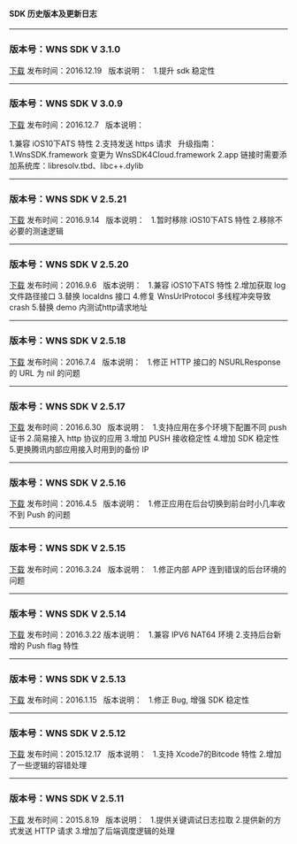#### SDK 历史版本及更新日志

 -----
### 版本号：WNS SDK V 3.1.0
[下载](https://mc.qcloudimg.com/static/archive/09c89cba2d1417407e7db86c9148fe5f/cloudwns_sdk_ios_v3.1.0.zip)
发布时间：2016.12.19  
版本说明：  
1.提升 sdk 稳定性

 -----
### 版本号：WNS SDK V 3.0.9
[下载](https://mc.qcloudimg.com/static/archive/4a3e8405f7947284775a7f98ae00f935/cloudwns_sdk_ios_v3.0.9.zip)
发布时间：2016.12.7  
版本说明： 

1.兼容 iOS10下ATS 特性
2.支持发送 https 请求
 
升级指南： 
 1.WnsSDK.framework 变更为 WnsSDK4Cloud.framework
2.app 链接时需要添加系统库：libresolv.tbd、libc++.dylib
 
-----
### 版本号：WNS SDK V 2.5.21
[下载](https://mc.qcloudimg.com/static/archive/150241dbf21612d2f61ae9d5f849546c/cloudwns_sdk_ios_v2.5.21.zip)
发布时间：2016.9.14  
版本说明：  
1.暂时移除 iOS10下ATS 特性
2.移除不必要的测速逻辑

-----
### 版本号：WNS SDK V 2.5.20
[下载](https://mc.qcloudimg.com/static/archive/78ff7ea7de94d0097eef116fa026b067/cloudwns_sdk_ios_v2.5.20.zip)
发布时间：2016.9.6  
版本说明：  
1.兼容 iOS10下ATS 特性
2.增加获取 log 文件路径接口
3.替换 localdns 接口
4.修复 WnsUrlProtocol 多线程冲突导致 crash
5.替换 demo 内测试http请求地址

-----

### 版本号：WNS SDK V 2.5.18
[下载](https://mc.qcloudimg.com/static/archive/bf6635d83a1bce9c0fcc347a4ca3a603/cloudwns_sdk_ios_v2.5.18.zip)
发布时间：2016.7.4  
版本说明：  
1.修正 HTTP 接口的 NSURLResponse 的 URL 为 nil 的问题

-----




### 版本号：WNS SDK V 2.5.17
[下载](https://mc.qcloudimg.com/static/archive/64695aa315419ac390b1a01dadbb4270/cloudwns_sdk_ios_v2.5.17.zip)
发布时间：2016.6.30  
版本说明：  
1.支持应用在多个环境下配置不同 push 证书
2.简易接入 http 协议的应用
3.增加 PUSH 接收稳定性
4.增加 SDK 稳定性
5.更换腾讯内部应用接入时用到的备份 IP

-----




### 版本号：WNS SDK V 2.5.16
[下载](https://mc.qcloudimg.com/static/archive/e0690df246dfac51a2bf6af456ed4b47/cloudwns_sdk_ios_v2.5.16.zip)
发布时间：2016.4.5  
版本说明：  
1.修正应用在后台切换到前台时小几率收不到 Push 的问题

-----



### 版本号：WNS SDK V 2.5.15
[下载](https://mc.qcloudimg.com/static/archive/822546ef10e1788166ca7de11d00a1cf/cloudwns_sdk_ios_v2.5.15.zip)
发布时间：2016.3.24  
版本说明：  
1.修正内部 APP 连到错误的后台环境的问题

-----



### 版本号：WNS SDK V 2.5.14
[下载](https://mc.qcloudimg.com/static/archive/9f4211148bb9ac3510b7f17c780b6074/cloudwns_sdk_ios_v2.5.14.zip)
发布时间：2016.3.22
版本说明：  
1.兼容 IPV6 NAT64 环境
2.支持后台新增的 Push flag 特性

-----



### 版本号：WNS SDK V 2.5.13
[下载](https://mc.qcloudimg.com/static/archive/6aa43a8b3abe3c43b5f12f5760c6786f/cloudwns_sdk_ios_v2.5.13.zip)
发布时间：2016.1.15  
版本说明：  
1.修正 Bug, 增强 SDK 稳定性

-----



### 版本号：WNS SDK V 2.5.12
[下载](https://mc.qcloudimg.com/static/archive/c8b9c48823ef17b9a71c723345c57081/cloudwns_sdk_ios_v2.5.12.zip)
发布时间：2015.12.17  
版本说明：  
1.支持 Xcode7的Bitcode 特性
2.增加了一些逻辑的容错处理

-----


### 版本号：WNS SDK V 2.5.11
[下载](https://mc.qcloudimg.com/static/archive/85ead3d079a2382c40358dd8d07706b8/cloudwns_sdk_ios_v2.5.11.zip)
发布时间：2015.8.19  
版本说明：  
1.提供关键调试日志拉取
2.提供新的方式发送 HTTP 请求
3.增加了后端调度逻辑的处理
